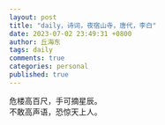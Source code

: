 ```yaml
---
layout: post
title: "daily，诗词，夜宿山寺，唐代，李白"
date: 2023-07-02 23:49:31 +0800
author: 丘海东 
tags: daily
comments: true
categories: personal
published: true
---
```

危楼高百尺，手可摘星辰。  
不敢高声语，恐惊天上人。
